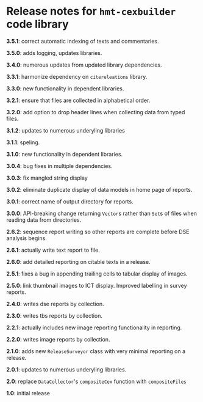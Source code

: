 # Release notes for `hmt-cexbuilder` code library

**3.5.1**:  correct automatic indexing of texts and commentaries.

**3.5.0**:  adds logging, updates libraries.

**3.4.0**:  numerous updates from updated library dependencies.

**3.3.1**:  harmonize dependency on `citereleations` library.

**3.3.0**:   new functionality in dependent libraries.

**3.2.1**:  ensure that files are collected in alphabetical order.


**3.2.0**:  add option to drop header lines when collecting data from typed files.

**3.1.2**:  updates to numerous underyling libraries

**3.1.1**:  speling.

**3.1.0**:  new functionality in dependent libraries.


**3.0.4**:  bug fixes in multiple dependencies.

**3.0.3**:  fix mangled string display

**3.0.2**:  eliminate duplicate display of data models in home page of reports.

**3.0.1**:  correct name of output directory for reports.


**3.0.0**:  API-breaking change returning `Vector`s rather than `Set`s of files when reading data from directories.

**2.6.2**:  sequence report writing so other reports are complete before DSE analysis begins.

**2.6.1**:  actually write text report to file.

**2.6.0**:  add detailed reporting on citable texts in a release.

**2.5.1**:  fixes a bug in appending trailing cells to tabular display of images.

**2.5.0**:  link thumbnail images to ICT display.  Improved labelling in survey reports.

**2.4.0**:  writes dse reports by collection.


**2.3.0**:  writes tbs reports by collection.

**2.2.1**:  actually includes new image reporting functionality in reporting.

**2.2.0**:  writes image reports by collection.

**2.1.0**: adds new `ReleaseSurveyor` class with very minimal reporting on a release.

**2.0.1**: updates to numerous underyling libraries.

**2.0**:  replace `DataCollector`'s `compositeCex` function with `compositeFiles`

**1.0**:  initial release
